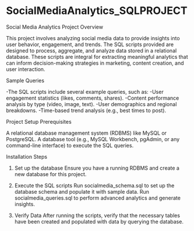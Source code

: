 # SocialMediaAnalytics_SQLPROJECT
Social Media Analytics Project
Overview

This project involves analyzing social media data to provide insights into user behavior, engagement, and trends. The SQL scripts provided are designed to process, aggregate, and analyze data stored in a relational database. These scripts are integral for extracting meaningful analytics that can inform decision-making strategies in marketing, content creation, and user interaction.

Sample Queries

-The SQL scripts include several example queries, such as:
-User engagement statistics (likes, comments, shares).
-Content performance analysis by type (video, image, text).
-User demographics and regional breakdowns.
-Time-based trend analysis (e.g., best times to post).

Project Setup
Prerequisites

A relational database management system (RDBMS) like MySQL or PostgreSQL.
A database tool (e.g., MySQL Workbench, pgAdmin, or any command-line interface) to execute the SQL queries.

Installation Steps

1. Set up the database
Ensure you have a running RDBMS and create a new database for this project.

2. Execute the SQL scripts
Run socialmedia_schema.sql to set up the database schema and populate it with sample data.
Run socialmedia_queries.sql to perform advanced analytics and generate insights.

3. Verify Data
After running the scripts, verify that the necessary tables have been created and populated with data by querying the database.
